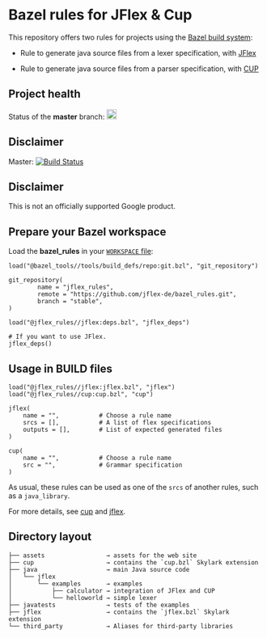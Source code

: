 # Bazel rules for JFlex & Cup

This repository offers two rules for projects using the [Bazel build system][bazel]:

- Rule to generate java source files from a lexer specification, with [JFlex][gh-jflex]

- Rule to generate java source files from a parser specification, with [CUP][cup]

## Project health

Status of the **master** branch:
<a href="https://cirrus-ci.com/github/jflex-de/bazel_rules">
<img src="https://api.cirrus-ci.com/github/jflex-de/bazel_rules.svg" alt="Build status" height="20">
</a>

## Disclaimer

Master: [![Build Status](https://api.cirrus-ci.com/github/jflex-de/bazel_rules.svg)](https://cirrus-ci.com/github/jflex-de/bazel_rules)

## Disclaimer

This is not an officially supported Google product.

## Prepare your Bazel workspace

Load the **bazel_rules** in your [`WORKSPACE` file][be_workspace]:

    load("@bazel_tools//tools/build_defs/repo:git.bzl", "git_repository")

    git_repository(
            name = "jflex_rules",
            remote = "https://github.com/jflex-de/bazel_rules.git",
            branch = "stable",
    )

    load("@jflex_rules//jflex:deps.bzl", "jflex_deps")

    # If you want to use JFlex.
    jflex_deps()


## Usage in BUILD files

    load("@jflex_rules//jflex:jflex.bzl", "jflex")
    load("@jflex_rules//cup:cup.bzl", "cup")

    jflex(
        name = "",           # Choose a rule name
        srcs = [],           # A list of flex specifications
        outputs = [],        # List of expected generated files
    )
    
    cup(
        name = "",           # Choose a rule name
        src = "",            # Grammar specification
    )

As usual, these rules can be used as one of the `srcs` of another rules, such as a `java_library`.

For more details, see [cup](cup) and [jflex](jflex).

## Directory layout
 ```
├── assets                 → assets for the web site
├── cup                    → contains the `cup.bzl` Skylark extension
├── java                   → main Java source code
│   └── jflex
│       └── examples       → examples
│           ├── calculator → integration of JFlex and CUP
│           └── helloworld → simple lexer
├── javatests              → tests of the examples
├── jflex                  → contains the `jflex.bzl` Skylark extension
└── third_party            → Aliases for third-party libraries

```


[bazel]: http://bazel.build/
[gh-jflex]: https://github.com/jflex-de/jflex
[cup]: http://www2.cs.tum.edu/projects/cup/
[be_maven_jar]: https://docs.bazel.build/versions/master/be/workspace.html#maven_jar
[be_workspace]: https://docs.bazel.build/versions/master/tutorial/java.html#set-up-the-workspace 
